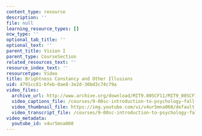 ```yaml
---
content_type: resource
description: ''
file: null
learning_resource_types: []
ocw_type: ''
optional_tab_title: ''
optional_text: ''
parent_title: Vision I
parent_type: CourseSection
related_resources_text: ''
resource_index_text: ''
resourcetype: Video
title: Brightness Constancy and Other Illusions
uid: 4791cc81-bfeb-0ae8-3e2d-30bd3c74c79a
video_files:
  archive_url: http://www.archive.org/download/MIT9.00SCF11/MIT9_00SCF11_lec05_300k.mp4
  video_captions_file: /courses/9-00sc-introduction-to-psychology-fall-2011/8600b38602b2518ebc2b6aff7c64986e_v4ur5mna060.vtt
  video_thumbnail_file: https://img.youtube.com/vi/v4ur5mna060/default.jpg
  video_transcript_file: /courses/9-00sc-introduction-to-psychology-fall-2011/dfc1d38c48babf6ac7fc06e4f29f6bab_v4ur5mna060.pdf
video_metadata:
  youtube_id: v4ur5mna060
---
```

